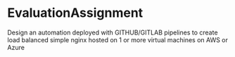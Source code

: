 # EvaluationAssignment
Design an automation deployed with GITHUB/GITLAB pipelines to create load balanced simple nginx hosted on 1 or more virtual machines on AWS or Azure
